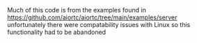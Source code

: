 Much of this code is from the examples found in https://github.com/aiortc/aiortc/tree/main/examples/server <br /> unfortunately there were compatability issues with Linux so this functionality had to be abandoned

